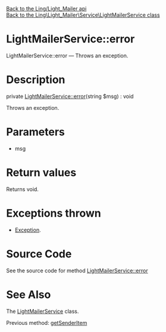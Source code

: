 [Back to the Ling/Light_Mailer api](https://github.com/lingtalfi/Light_Mailer/blob/master/doc/api/Ling/Light_Mailer.md)<br>
[Back to the Ling\Light_Mailer\Service\LightMailerService class](https://github.com/lingtalfi/Light_Mailer/blob/master/doc/api/Ling/Light_Mailer/Service/LightMailerService.md)


LightMailerService::error
================



LightMailerService::error — Throws an exception.




Description
================


private [LightMailerService::error](https://github.com/lingtalfi/Light_Mailer/blob/master/doc/api/Ling/Light_Mailer/Service/LightMailerService/error.md)(string $msg) : void




Throws an exception.




Parameters
================


- msg

    


Return values
================

Returns void.


Exceptions thrown
================

- [Exception](http://php.net/manual/en/class.exception.php).&nbsp;







Source Code
===========
See the source code for method [LightMailerService::error](https://github.com/lingtalfi/Light_Mailer/blob/master/Service/LightMailerService.php#L834-L837)


See Also
================

The [LightMailerService](https://github.com/lingtalfi/Light_Mailer/blob/master/doc/api/Ling/Light_Mailer/Service/LightMailerService.md) class.

Previous method: [getSenderItem](https://github.com/lingtalfi/Light_Mailer/blob/master/doc/api/Ling/Light_Mailer/Service/LightMailerService/getSenderItem.md)<br>

